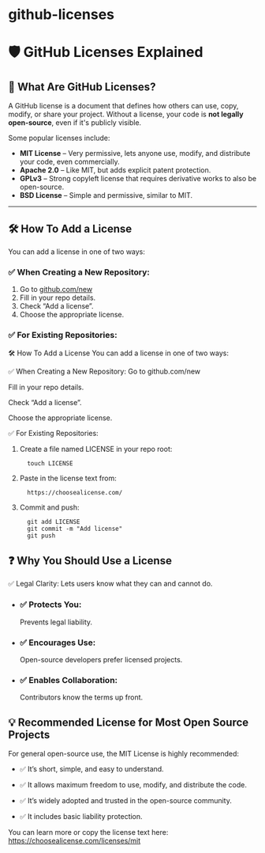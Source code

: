 # github-licenses
# 🛡️ GitHub Licenses Explained

## 📌 What Are GitHub Licenses?

A GitHub license is a document that defines how others can use, copy, modify, or share your project. Without a license, your code is **not legally open-source**, even if it's publicly visible.

Some popular licenses include:

- **MIT License** – Very permissive, lets anyone use, modify, and distribute your code, even commercially.
- **Apache 2.0** – Like MIT, but adds explicit patent protection.
- **GPLv3** – Strong copyleft license that requires derivative works to also be open-source.
- **BSD License** – Simple and permissive, similar to MIT.

---

## 🛠️ How To Add a License

You can add a license in one of two ways:

### ✅ When Creating a New Repository:

1. Go to [github.com/new](https://github.com/new)
2. Fill in your repo details.
3. Check “Add a license”.
4. Choose the appropriate license.

### ✅ For Existing Repositories:

🛠️ How To Add a License
You can add a license in one of two ways:

✅ When Creating a New Repository:
Go to github.com/new

Fill in your repo details.

Check “Add a license”.

Choose the appropriate license.

✅ For Existing Repositories:
1. Create a file named LICENSE in your repo root:

         touch LICENSE
2. Paste in the license text from:

         https://choosealicense.com/

4. Commit and push:

         git add LICENSE
         git commit -m "Add license"
         git push
## ❓ Why You Should Use a License
✅ Legal Clarity: Lets users know what they can and cannot do.

 * <h3>✅ Protects You:</h3> Prevents legal liability.

 * <h3>✅ Encourages Use:</h3> Open-source developers prefer licensed projects.

 * <h3>✅ Enables Collaboration:</h3> Contributors know the terms up front.

## 💡 Recommended License for Most Open Source Projects
For general open-source use, the MIT License is highly recommended:

 * ✅ It’s short, simple, and easy to understand.

 * ✅ It allows maximum freedom to use, modify, and distribute the code.

 * ✅ It’s widely adopted and trusted in the open-source community.

 * ✅ It includes basic liability protection.

You can learn more or copy the license text here: https://choosealicense.com/licenses/mit

